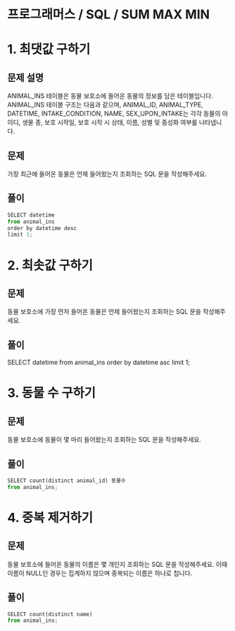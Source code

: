 # 프로그래머스 / SQL / SUM MAX MIN 

# 1. 최댓값 구하기
## 문제 설명
ANIMAL_INS 테이블은 동물 보호소에 들어온 동물의 정보를 담은 테이블입니다. ANIMAL_INS 테이블 구조는 다음과 같으며, ANIMAL_ID, ANIMAL_TYPE, DATETIME, INTAKE_CONDITION, NAME, SEX_UPON_INTAKE는 각각 동물의 아이디, 생물 종, 보호 시작일, 보호 시작 시 상태, 이름, 성별 및 중성화 여부를 나타냅니다.

## 문제
가장 최근에 들어온 동물은 언제 들어왔는지 조회하는 SQL 문을 작성해주세요.

## 풀이


```python
SELECT datetime
from animal_ins
order by datetime desc
limit 1;
```

# 2. 최솟값 구하기
## 문제

동물 보호소에 가장 먼저 들어온 동물은 언제 들어왔는지 조회하는 SQL 문을 작성해주세요.

## 풀이

SELECT datetime from animal_ins
order by datetime asc
limit 1;

# 3. 동물 수 구하기
## 문제
동물 보호소에 동물이 몇 마리 들어왔는지 조회하는 SQL 문을 작성해주세요.

## 풀이


```python
SELECT count(distinct animal_id) 동물수
from animal_ins;
```

# 4. 중복 제거하기
## 문제
동물 보호소에 들어온 동물의 이름은 몇 개인지 조회하는 SQL 문을 작성해주세요. 이때 이름이 NULL인 경우는 집계하지 않으며 중복되는 이름은 하나로 칩니다.
## 풀이


```python
SELECT count(distinct name)
from animal_ins;
```
